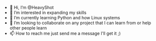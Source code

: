 - 👋 Hi, I’m @HeavyShot
- 👀 I’m interested in expanding my skills
- 🌱 I’m currently learning Python and how Linux systems
- 💞️ I’m looking to collaborate on any project that I can learn from or help other people learn
- 📫 How to reach me just send me a message I'll get it ;)

